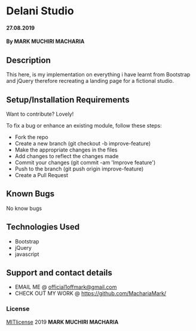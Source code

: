 # Delani Studio
#### 27.08.2019
#### By **MARK MUCHIRI MACHARIA**
## Description
This here, is my implementation on  everything i have learnt from Bootstrap and jQuery therefore recreating a landing page for a fictional studio.
## Setup/Installation Requirements
Want to contribute? Lovely!

To fix a bug or enhance an existing module, follow these steps:

* Fork the repo
* Create a new branch (git checkout -b improve-feature)
* Make the appropriate changes in the files
* Add changes to reflect the changes made
* Commit your changes (git commit -am 'Improve feature')
* Push to the branch (git push origin improve-feature)
* Create a Pull Request
## Known Bugs
No know bugs 
## Technologies Used
* Bootstrap 
* jQuery
* javascript
## Support and contact details
* EMAIL ME @ official1offmark@gmail.com
* CHECK OUT MY WORK @ https://github.com/MachariaMark/
### License
[MITlicense](LICENSE) 2019 **MARK MUCHIRI MACHARIA**